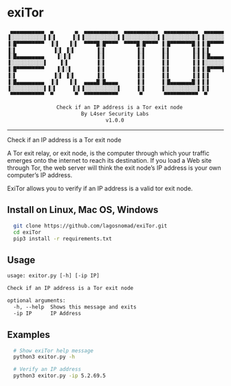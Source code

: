 # exiTor

```txt
 ▄▄▄▄▄▄▄▄▄▄▄  ▄       ▄  ▄▄▄▄▄▄▄▄▄▄▄  ▄▄▄▄▄▄▄▄▄▄▄  ▄▄▄▄▄▄▄▄▄▄▄  ▄▄▄▄▄▄▄▄▄▄▄ 
▐░░░░░░░░░░░▌▐░▌     ▐░▌▐░░░░░░░░░░░▌▐░░░░░░░░░░░▌▐░░░░░░░░░░░▌▐░░░░░░░░░░░▌
▐░█▀▀▀▀▀▀▀▀▀  ▐░▌   ▐░▌  ▀▀▀▀█░█▀▀▀▀  ▀▀▀▀█░█▀▀▀▀ ▐░█▀▀▀▀▀▀▀█░▌▐░█▀▀▀▀▀▀▀█░▌
▐░▌            ▐░▌ ▐░▌       ▐░▌          ▐░▌     ▐░▌       ▐░▌▐░▌       ▐░▌
▐░█▄▄▄▄▄▄▄▄▄    ▐░▐░▌        ▐░▌          ▐░▌     ▐░▌       ▐░▌▐░█▄▄▄▄▄▄▄█░▌
▐░░░░░░░░░░░▌    ▐░▌         ▐░▌          ▐░▌     ▐░▌       ▐░▌▐░░░░░░░░░░░▌
▐░█▀▀▀▀▀▀▀▀▀    ▐░▌░▌        ▐░▌          ▐░▌     ▐░▌       ▐░▌▐░█▀▀▀▀█░█▀▀ 
▐░▌            ▐░▌ ▐░▌       ▐░▌          ▐░▌     ▐░▌       ▐░▌▐░▌     ▐░▌  
▐░█▄▄▄▄▄▄▄▄▄  ▐░▌   ▐░▌  ▄▄▄▄█░█▄▄▄▄      ▐░▌     ▐░█▄▄▄▄▄▄▄█░▌▐░▌      ▐░▌ 
▐░░░░░░░░░░░▌▐░▌     ▐░▌▐░░░░░░░░░░░▌     ▐░▌     ▐░░░░░░░░░░░▌▐░▌       ▐░▌
 ▀▀▀▀▀▀▀▀▀▀▀  ▀       ▀  ▀▀▀▀▀▀▀▀▀▀▀       ▀       ▀▀▀▀▀▀▀▀▀▀▀  ▀         ▀ 
                                                                            
                Check if an IP address is a Tor exit node
                        By L4ser Security Labs
                                v1.0.0
```

- - -
Check if an IP address is a Tor exit node

A Tor exit relay, or exit node, is the computer through which your traffic emerges onto the internet to reach its destination. If you load a Web site through Tor, the web server will think the exit node’s IP address is your own computer’s IP address.

ExiTor allows you to verify if an IP address is a valid tor exit node.

## Install on Linux, Mac OS, Windows

```bash
  git clone https://github.com/lagosnomad/exiTor.git
  cd exiTor
  pip3 install -r requirements.txt
```

## Usage

```txt
usage: exitor.py [-h] [-ip IP]

Check if an IP address is a Tor exit node

optional arguments:
  -h, --help  Shows this message and exits
  -ip IP      IP Address
```

## Examples

```bash
  # Show exiTor help message
  python3 exitor.py -h

  # Verify an IP address 
  python3 exitor.py -ip 5.2.69.5
```

